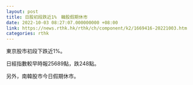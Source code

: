 ```yaml
---
layout: post
title: 日股初段跌近1%　韓股假期休市
date: 2022-10-03 08:27:07.000000000 +08:00
link: https://news.rthk.hk/rthk/ch/component/k2/1669416-20221003.htm
categories: rthk
---
```


東京股市初段下跌近1%。

日經指數較早時報25689點，跌248點。

另外，南韓股市今日假期休市。
